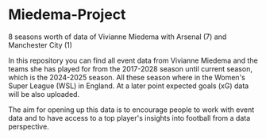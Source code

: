 # Miedema-Project
 8 seasons worth of data of Vivianne Miedema with Arsenal (7) and Manchester City (1)
 
In this repository you can find all event data from Vivianne Miedema and the teams she has played for from the 2017-2028 season until current season, which is the 2024-2025 season. All these season where in the Women's Super League (WSL) in England. At a later point expected goals (xG) data will be also uploaded.

The aim for opening up this data is to encourage people to work with event data and to have access to a top player's insights into football from a data perspective.
